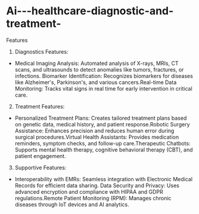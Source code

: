 # Ai---healthcare-diagnostic-and-treatment-

Features

1. Diagnostics Features:

* Medical Imaging Analysis: Automated analysis of X-rays, MRIs, CT scans, and ultrasounds to detect anomalies like tumors, fractures, or infections.
Biomarker Identification: Recognizes biomarkers for diseases like Alzheimer's, Parkinson's, and various cancers.Real-time Data Monitoring: Tracks vital signs in real time for early intervention in critical care.

2. Treatment Features:

* Personalized Treatment Plans: Creates tailored treatment plans based on genetic data, medical history, and patient response.Robotic Surgery Assistance: Enhances precision and reduces human error during surgical procedures.Virtual Health Assistants: Provides medication reminders, symptom checks, and follow-up care.Therapeutic Chatbots: Supports mental health therapy, cognitive behavioral therapy (CBT), and patient engagement.

3. Supportive Features:

* Interoperability with EMRs: Seamless integration with Electronic Medical Records for efficient data sharing.
Data Security and Privacy: Uses advanced encryption and compliance with HIPAA and GDPR regulations.Remote Patient Monitoring (RPM): Manages chronic diseases through IoT devices and AI analytics.
